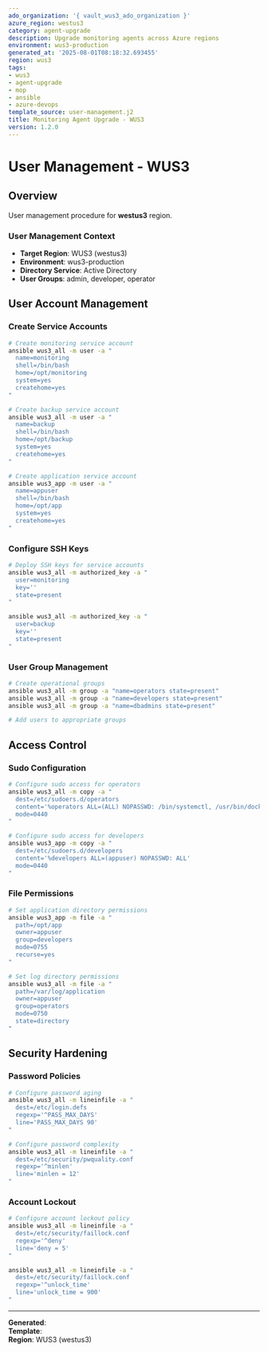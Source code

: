 ```yaml
---
ado_organization: '{ vault_wus3_ado_organization }'
azure_region: westus3
category: agent-upgrade
description: Upgrade monitoring agents across Azure regions
environment: wus3-production
generated_at: '2025-08-01T08:18:32.693455'
region: wus3
tags:
- wus3
- agent-upgrade
- mop
- ansible
- azure-devops
template_source: user-management.j2
title: Monitoring Agent Upgrade - WUS3
version: 1.2.0
---
```



# User Management - WUS3

## Overview

User management procedure for **westus3** region.

### User Management Context

- **Target Region**: WUS3 (westus3)
- **Environment**: wus3-production
- **Directory Service**: Active Directory
- **User Groups**: admin, developer, operator

## User Account Management

### Create Service Accounts
```bash
# Create monitoring service account
ansible wus3_all -m user -a "
  name=monitoring
  shell=/bin/bash
  home=/opt/monitoring
  system=yes
  createhome=yes
"

# Create backup service account
ansible wus3_all -m user -a "
  name=backup
  shell=/bin/bash
  home=/opt/backup
  system=yes
  createhome=yes
"

# Create application service account
ansible wus3_app -m user -a "
  name=appuser
  shell=/bin/bash
  home=/opt/app
  system=yes
  createhome=yes
"
```

### Configure SSH Keys
```bash
# Deploy SSH keys for service accounts
ansible wus3_all -m authorized_key -a "
  user=monitoring
  key=''
  state=present
"

ansible wus3_all -m authorized_key -a "
  user=backup
  key=''
  state=present
"
```

### User Group Management
```bash
# Create operational groups
ansible wus3_all -m group -a "name=operators state=present"
ansible wus3_all -m group -a "name=developers state=present"
ansible wus3_all -m group -a "name=dbadmins state=present"

# Add users to appropriate groups
```

## Access Control

### Sudo Configuration
```bash
# Configure sudo access for operators
ansible wus3_all -m copy -a "
  dest=/etc/sudoers.d/operators
  content='%operators ALL=(ALL) NOPASSWD: /bin/systemctl, /usr/bin/docker'
  mode=0440
"

# Configure sudo access for developers
ansible wus3_app -m copy -a "
  dest=/etc/sudoers.d/developers
  content='%developers ALL=(appuser) NOPASSWD: ALL'
  mode=0440
"
```

### File Permissions
```bash
# Set application directory permissions
ansible wus3_app -m file -a "
  path=/opt/app
  owner=appuser
  group=developers
  mode=0755
  recurse=yes
"

# Set log directory permissions
ansible wus3_all -m file -a "
  path=/var/log/application
  owner=appuser
  group=operators
  mode=0750
  state=directory
"
```

## Security Hardening

### Password Policies
```bash
# Configure password aging
ansible wus3_all -m lineinfile -a "
  dest=/etc/login.defs
  regexp='^PASS_MAX_DAYS'
  line='PASS_MAX_DAYS 90'
"

# Configure password complexity
ansible wus3_all -m lineinfile -a "
  dest=/etc/security/pwquality.conf
  regexp='^minlen'
  line='minlen = 12'
"
```

### Account Lockout
```bash
# Configure account lockout policy
ansible wus3_all -m lineinfile -a "
  dest=/etc/security/faillock.conf
  regexp='^deny'
  line='deny = 5'
"

ansible wus3_all -m lineinfile -a "
  dest=/etc/security/faillock.conf
  regexp='^unlock_time'
  line='unlock_time = 900'
"
```

---

**Generated**:   
**Template**:   
**Region**: WUS3 (westus3)